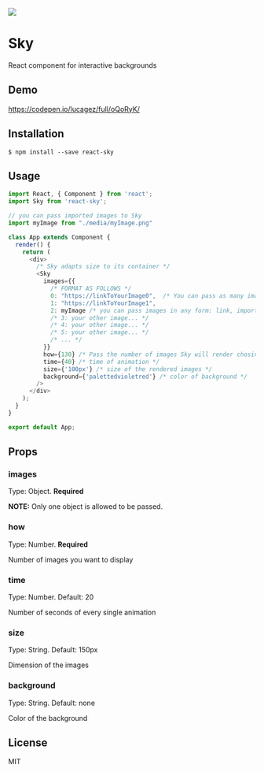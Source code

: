![](./gif/sky-gif.gif)

# Sky

React component for interactive backgrounds

## Demo

https://codepen.io/lucagez/full/oQoRyK/

## Installation

```
$ npm install --save react-sky
```



## Usage

```javascript
import React, { Component } from 'react';
import Sky from 'react-sky';

// you can pass imported images to Sky
import myImage from "./media/myImage.png"

class App extends Component {
  render() {
    return (
      <div>
        /* Sky adapts size to its container */
        <Sky
          images={{
            /* FORMAT AS FOLLOWS */
            0: "https://linkToYourImage0",  /* You can pass as many images as you want */
            1: "https://linkToYourImage1",
            2: myImage /* you can pass images in any form: link, imported via webpack... */
            /* 3: your other image... */
            /* 4: your other image... */
            /* 5: your other image... */
            /* ... */
          }}
          how={130} /* Pass the number of images Sky will render chosing randomly */
          time={40} /* time of animation */
          size={'100px'} /* size of the rendered images */
          background={'palettedvioletred'} /* color of background */
        />
      </div>
    );
  }
}

export default App;
```



## Props

### images

Type: Object. **Required**

**NOTE:** Only one object is allowed to be passed.

### how

Type: Number. **Required**

Number of images you want to display

### time

Type: Number. Default: 20

Number of seconds of every single animation

### size

Type: String. Default: 150px

Dimension of the images

### background

Type: String. Default: none

Color of the background



## License

MIT
